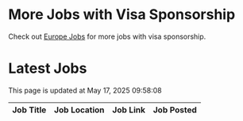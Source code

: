 # More Jobs with Visa Sponsorship

Check out [Europe Jobs](https://github.com/sureshparimi/europejobs#latest-jobs) for more jobs with visa sponsorship.

# Latest Jobs

This page is updated at May 17, 2025 09:58:08

| Job Title | Job Location | Job Link | Job Posted |
| --- | --- | --- | --- |

